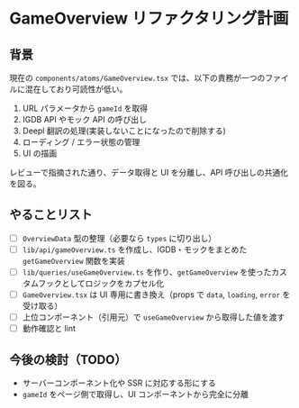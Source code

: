 # GameOverview リファクタリング計画

## 背景
現在の `components/atoms/GameOverview.tsx` では、以下の責務が一つのファイルに混在しており可読性が低い。
1. URL パラメータから `gameId` を取得
2. IGDB API やモック API の呼び出し
3. Deepl 翻訳の処理(実装しないことになったので削除する)
4. ローディング / エラー状態の管理
5. UI の描画

レビューで指摘された通り、データ取得と UI を分離し、API 呼び出しの共通化を図る。

## やることリスト
- [ ] `OverviewData` 型の整理（必要なら `types` に切り出し）
- [ ] `lib/api/gameOverview.ts` を作成し、IGDB・モックをまとめた `getGameOverview` 関数を実装
- [ ] `lib/queries/useGameOverview.ts` を作り、`getGameOverview` を使ったカスタムフックとしてロジックをカプセル化
- [ ] `GameOverview.tsx` は UI 専用に書き換え（props で `data`, `loading`, `error` を受け取る）
- [ ] 上位コンポーネント（引用元）で `useGameOverview` から取得した値を渡す
- [ ] 動作確認と lint

## 今後の検討（TODO）
- サーバーコンポーネント化や SSR に対応する形にする
- `gameId` をページ側で取得し、UI コンポーネントから完全に分離
